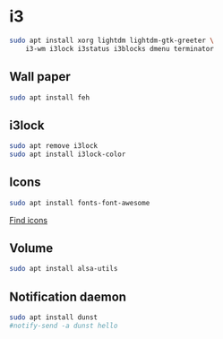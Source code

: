 # i3

```bash
sudo apt install xorg lightdm lightdm-gtk-greeter \
    i3-wm i3lock i3status i3blocks dmenu terminator
```

## Wall paper

```bash
sudo apt install feh
```

## i3lock

```bash
sudo apt remove i3lock
sudo apt install i3lock-color
```

## Icons

```bash
sudo apt install fonts-font-awesome
```

[Find icons](https://fontawesome.com/v5/cheatsheet)

## Volume

```bash
sudo apt install alsa-utils
```

## Notification daemon

```bash
sudo apt install dunst
#notify-send -a dunst hello
```

